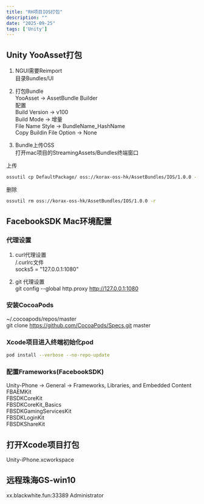 ```yaml
---
title: "RH项目IOS打包"
description: ""
date: "2025-09-25"
tags: ['Unity']
---
```


## Unity YooAsset打包  

1. NGUI需要Reimport  
目录Bundles/UI  

2. 打包Bundle  
YooAsset -> AssetBundle Builder  
配置  
Build Version   ->   v100  
Build Mode  ->  增量  
File Name Style -> BundleName_HashName  
Copy Buildin File Option -> None  

3. Bundle上传OSS  
打开mac项目的StreamingAssets/Bundles终端窗口

上传  
~~~sh
ossutil cp DefaultPackage/ oss://korax-oss-hk/AssetBundles/IOS/1.0.0 --exclude "*.meta" -r -u
~~~
删除  
~~~sh
ossutil rm oss://korax-oss-hk/AssetBundles/IOS/1.0.0 -r
~~~

## FacebookSDK Mac环境配置  

### 代理设置  

1. curl代理设置  
/.curlrc文件  
socks5 = "127.0.0.1:1080"  

2. git 代理设置  
git config --global http.proxy http://127.0.0.1:1080  

### 安装CocoaPods  

~/.cocoapods/repos/master  
git clone https://github.com/CocoaPods/Specs.git master  

### Xcode项目进入终端初始化pod  
~~~sh
pod install --verbose --no-repo-update  
~~~
### 配置Frameworks(FacebookSDK)  

Unity-Phone → General → Frameworks, Libraries, and Embedded Content  
FBAEMKit  
FBSDKCoreKit  
FBSDKCoreKit_Basics  
FBSDKGamingServicesKit  
FBSDKLoginKit  
FBSDKShareKit  

## 打开Xcode项目打包  

Unity-iPhone.xcworkspace  

## 远程珠海GS-win10
xx.blackwhite.fun:33389  Administrator  
